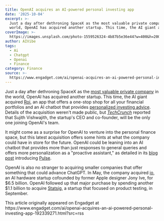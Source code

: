 ```yaml
---
title: OpenAI acquires an AI-powered personal investing app
date: '2025-10-04'
excerpt: >-
  Just a day after dethroning SpaceX as the most valuable private company in the
  world, OpenAI has acquired another startup. This time, the AI giant acq...
coverImage: >-
  https://images.unsplash.com/photo-1559526324-4b87b5e36e44?w=400&h=200&fit=crop&auto=format
author: AIVibe
tags:
  - Ai
  - Chatgpt
  - Openai
  - Finance
category: Finance
source: >-
  https://www.engadget.com/ai/openai-acquires-an-ai-powered-personal-investing-app-192339271.html?src=rss
---
```

<p>Just a day after dethroning SpaceX as the <a data-i13n="elm:context_link;elmt:doNotAffiliate;cpos:1;pos:1" class="no-affiliate-link" href="https://www.engadget.com/ai/openai-is-now-the-worlds-most-valuable-private-company-at-500-billion-133028221.html">most valuable private company</a> in the world, OpenAI has acquired another startup. This time, the AI giant acquired <a data-i13n="elm:context_link;elmt:doNotAffiliate;cpos:2;pos:1" class="no-affiliate-link" href="https://www.getroi.app/">Roi</a>, an app that offers a one-stop shop for all your financial portfolios and an AI chatbot that provides <a data-i13n="elm:context_link;elmt:doNotAffiliate;cpos:3;pos:1" class="no-affiliate-link" href="https://x.com/investwithroi/status/1886506081087807532">personalized investing advice</a>. Details of the acquisition weren&#39;t made public, but <a data-i13n="elm:context_link;elmt:doNotAffiliate;cpos:4;pos:1" class="no-affiliate-link" href="https://techcrunch.com/2025/10/03/with-its-latest-acqui-hire-openai-is-doubling-down-on-personalized-consumer-ai/"><em>TechCrunch</em></a> reported that Sujith Vishwajith, the startup&#39;s CEO and co-founder, will be the only one joining OpenAI&#39;s team.</p>
<p>It might come as a surprise for OpenAI to venture into the personal finance space, but this latest acquisition offers some hints at what the company could have in store for the future. OpenAI could be leaning into an AI chatbot that provides more than just responses to general queries and offers more personalization as a &quot;proactive assistant,&quot; as detailed in its <a data-i13n="elm:context_link;elmt:doNotAffiliate;cpos:5;pos:1" class="no-affiliate-link" href="https://openai.com/index/introducing-chatgpt-pulse/">blog post</a> introducing <a data-i13n="elm:context_link;elmt:doNotAffiliate;cpos:6;pos:1" class="no-affiliate-link" href="https://www.engadget.com/openai-introduces-personalized-daily-summaries-with-chatgpt-pulse-181532935.html">Pulse</a>.</p>
<span id="end-legacy-contents"></span><p>OpenAI is also no stranger to acquiring smaller companies that offer something that could advance ChatGPT. In May, the company acquired <a data-i13n="elm:context_link;elmt:doNotAffiliate;cpos:7;pos:1" class="no-affiliate-link" href="https://www.engadget.com/ai/openai-buys-jony-ives-design-startup-for-65-billion-173356962.html">io</a>, an AI hardware startup cofounded by former Apple designer Jony Ive, for $6.5 billion. OpenAI followed up that major purchase by spending another $1.1 billion to acquire <a data-i13n="elm:context_link;elmt:doNotAffiliate;cpos:8;pos:1" class="no-affiliate-link" href="https://openai.com/index/vijaye-raji-to-become-cto-of-applications-with-acquisition-of-statsig/">Statsig</a>, a startup that focused on product testing, in September.</p>This article originally appeared on Engadget at https://www.engadget.com/ai/openai-acquires-an-ai-powered-personal-investing-app-192339271.html?src=rss
